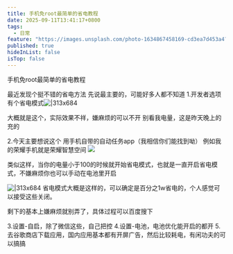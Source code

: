 ```yaml
---
title: 手机免root最简单的省电教程
date: 2025-09-11T13:41:17+0800
tags:
  - 日常
feature: "https://images.unsplash.com/photo-1634867458169-cd3ea7d453a4?crop=entropy&cs=tinysrgb&fit=max&fm=jpg&ixid=M3wzNjAwOTd8MHwxfHNlYXJjaHwyfHwlRTclOTQlQjUlRTYlQjElQTB8ZW58MHwwfHx8MTc1NzU3MDAxMnww&ixlib=rb-4.1.0&q=80&w=1080"
published: true
hideInList: false
isTop: false
---
```


手机免root最简单的省电教程
<!--more-->

最近发现个挺不错的省电方法
先说最主要的，可能好多人都不知道
1.开发者选项有个省电模式![|313x684](/images/Screenshot_20250911_133803_com_android_settings_Settings$DevelopmentSettingsActivi.jpg)

大概就是这个，实际效果不祥，嫌麻烦的可以不开
别看我电量，这是昨天晚上的充的

2.今天主要想说这个
用手机自带的自动任务app（我相信你们能找到呦）
例如我的荣耀手机就是荣耀智慧空间
![](/images/Screenshot_20250911_133722_com_hihonor_magichome_SceneDetailActivity.jpg)

类似这样，当你的电量小于100的时候就开始省电模式，也就是一直开启省电模式，不嫌麻烦你也可以手动在电池里开启

![|313x684](/images/Screenshot_20250911_134512_com_hihonor_systemmanager_MoreMessageActivity.jpg)
省电模式大概是这样的，可以确定是百分之1w省电的，个人感觉可以接受这些关闭。

剩下的基本上嫌麻烦就别弄了，具体过程可以百度搜下

3.设置-自启，除了微信这些，自己把控
4.设置-电池，电池优化能开启的都开
5.去谷歌商店下载应用，国内应用基本都有开屏广告，然后比较耗电，有闲功夫的可以搞搞

